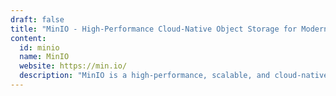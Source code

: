 ```yaml
---
draft: false
title: "MinIO - High-Performance Cloud-Native Object Storage for Modern Applications"
content:
  id: minio
  name: MinIO
  website: https://min.io/
  description: "MinIO is a high-performance, scalable, and cloud-native object storage solution, designed for hybrid and multi-cloud environments. It is ideal for AI/ML, analytics, backup/restore, and modern web applications."
---
```

